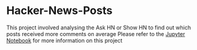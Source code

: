 # Hacker-News-Posts
This project involved analysing the Ask HN or Show HN to find out which posts received more comments on average
Please refer to the [Jupyter Notebook](https://github.com/Khalizo/Hacker-News-Posts/blob/master/Basics.ipynb) for more information on this project

